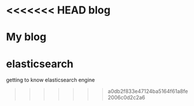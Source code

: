 <<<<<<< HEAD
blog
====

My blog
=======
elasticsearch
=============

getting to know elasticsearch engine
>>>>>>> a0db2f833e47124ba5164f61a8fe2006c0d2c2a6
